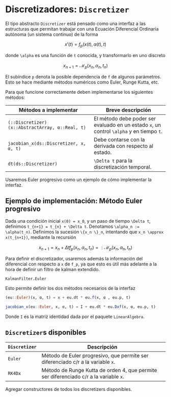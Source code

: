 # Discretizadores: `Discretizer`

El tipo abstracto `Discretizer` está pensado como una interfaz a las estructuras
que permitan trabajar con una Ecuación Diferencial Ordinaria autónoma (un sistema continuo)
de la forma 
```math
x'(t) = f_p(x(t), \alpha(t), t)
```
donde ``\alpha`` es una función de ``t`` conocida, y transformarlo en uno discreto
```math
x_{n+1} = \mathcal{M}_p(x_n, \alpha_n, t_n)
```
El subíndice ``p`` denota la posible dependencia de  ``f`` de algunos parámetros.
Esto se hace mediante métodos numéricos como Euler, Runge Kutta, etc.

Para que funcione correctamente deben implementarse los siguientes métodos:

Métodos a implementar | Breve descripción
--- | ---
`(::Discretizer)(x::AbstractArray, α::Real, t) ` | El método debe poder ser evaluado en un estado ``x``, un control ``\alpha`` y en tiempo ``t``.
`jacobian_x(ds::Discretizer, x, α, t)` | Debe contarse con la derivada con respecto al estado.
`dt(ds::Discretizer)` | ``\Delta t`` para la discretización temporal.
Usaremos Euler progresivo como un ejemplo de cómo implementar la interfaz. 


## Ejemplo de implementación: Método Euler progresivo 

Dada una condición inicial ``x(0) = x_0``, y un paso de tiempo ``\Delta t``, definimos ``t_{n+1} = t_{n} + \Delta t``.
Denotamos ``\alpha_n := \alpha(t_n)``.
Definimos la sucesión ``\{x_n \}_n``, intentando que ``x_n \approx x(t_{n+1})``, mediante la recursión
```math
x_{n+1} = x_n + \Delta t f_p(x_n, \alpha_n, t_n) =: \mathcal{M}_p(x_n, \alpha_n, t_n)
```
Para definir el discretizador, usaremos además la información del diferencial con respecto a ``x`` de ``f_p``, ya que
esto es útil más adelante a la hora de definir un filtro de kalman extendido.

```@docs
KalmanFilter.Euler
```

Esto permite definir los dos métodos necesarios de la interfaz 
```julia
(eu::Euler)(x, α, t) = x + eu.dt * eu.f(x, α , eu.p, t)
```
```julia
jacobian_x(eu::Euler, x, α, t) = I + eu.dt * eu.Dxf(x, α, eu.p, t)
```
Donde `I` es la matriz identidad dada por el paquete `LinearAlgebra`.

## `Discretizer`s disponibles 

`Discretizer` | Descripción 
---|--- 
`Euler` | Método de Euler progresivo, que permite ser diferenciado c/r a la variable ``x``.
`RK4Dx` | Método de Runge Kutta de orden 4, que permite ser diferenciado c/r a la variable ``x``. 

Agregar constructores de todos los discretizers disponibles. <!-- TODO -->
